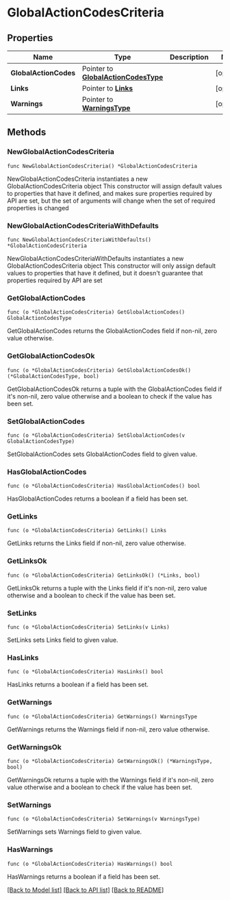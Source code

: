 # GlobalActionCodesCriteria

## Properties

Name | Type | Description | Notes
------------ | ------------- | ------------- | -------------
**GlobalActionCodes** | Pointer to [**GlobalActionCodesType**](GlobalActionCodesType.md) |  | [optional] 
**Links** | Pointer to [**Links**](Links.md) |  | [optional] 
**Warnings** | Pointer to [**WarningsType**](WarningsType.md) |  | [optional] 

## Methods

### NewGlobalActionCodesCriteria

`func NewGlobalActionCodesCriteria() *GlobalActionCodesCriteria`

NewGlobalActionCodesCriteria instantiates a new GlobalActionCodesCriteria object
This constructor will assign default values to properties that have it defined,
and makes sure properties required by API are set, but the set of arguments
will change when the set of required properties is changed

### NewGlobalActionCodesCriteriaWithDefaults

`func NewGlobalActionCodesCriteriaWithDefaults() *GlobalActionCodesCriteria`

NewGlobalActionCodesCriteriaWithDefaults instantiates a new GlobalActionCodesCriteria object
This constructor will only assign default values to properties that have it defined,
but it doesn't guarantee that properties required by API are set

### GetGlobalActionCodes

`func (o *GlobalActionCodesCriteria) GetGlobalActionCodes() GlobalActionCodesType`

GetGlobalActionCodes returns the GlobalActionCodes field if non-nil, zero value otherwise.

### GetGlobalActionCodesOk

`func (o *GlobalActionCodesCriteria) GetGlobalActionCodesOk() (*GlobalActionCodesType, bool)`

GetGlobalActionCodesOk returns a tuple with the GlobalActionCodes field if it's non-nil, zero value otherwise
and a boolean to check if the value has been set.

### SetGlobalActionCodes

`func (o *GlobalActionCodesCriteria) SetGlobalActionCodes(v GlobalActionCodesType)`

SetGlobalActionCodes sets GlobalActionCodes field to given value.

### HasGlobalActionCodes

`func (o *GlobalActionCodesCriteria) HasGlobalActionCodes() bool`

HasGlobalActionCodes returns a boolean if a field has been set.

### GetLinks

`func (o *GlobalActionCodesCriteria) GetLinks() Links`

GetLinks returns the Links field if non-nil, zero value otherwise.

### GetLinksOk

`func (o *GlobalActionCodesCriteria) GetLinksOk() (*Links, bool)`

GetLinksOk returns a tuple with the Links field if it's non-nil, zero value otherwise
and a boolean to check if the value has been set.

### SetLinks

`func (o *GlobalActionCodesCriteria) SetLinks(v Links)`

SetLinks sets Links field to given value.

### HasLinks

`func (o *GlobalActionCodesCriteria) HasLinks() bool`

HasLinks returns a boolean if a field has been set.

### GetWarnings

`func (o *GlobalActionCodesCriteria) GetWarnings() WarningsType`

GetWarnings returns the Warnings field if non-nil, zero value otherwise.

### GetWarningsOk

`func (o *GlobalActionCodesCriteria) GetWarningsOk() (*WarningsType, bool)`

GetWarningsOk returns a tuple with the Warnings field if it's non-nil, zero value otherwise
and a boolean to check if the value has been set.

### SetWarnings

`func (o *GlobalActionCodesCriteria) SetWarnings(v WarningsType)`

SetWarnings sets Warnings field to given value.

### HasWarnings

`func (o *GlobalActionCodesCriteria) HasWarnings() bool`

HasWarnings returns a boolean if a field has been set.


[[Back to Model list]](../README.md#documentation-for-models) [[Back to API list]](../README.md#documentation-for-api-endpoints) [[Back to README]](../README.md)


